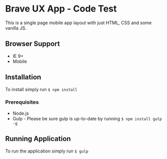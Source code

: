 # Brave UX App - Code Test

This is a single page mobile app layout with just HTML, CSS and some vanilla JS.

## Browser Support
- IE 9+
- Mobile

## Installation

To install simply run `$ npm install`

### Prerequisites

- Node.js
- Gulp - Please be sure gulp is up-to-date by running `$ npm install gulp -g`

## Running Application

To run the application simply run `$ gulp`

